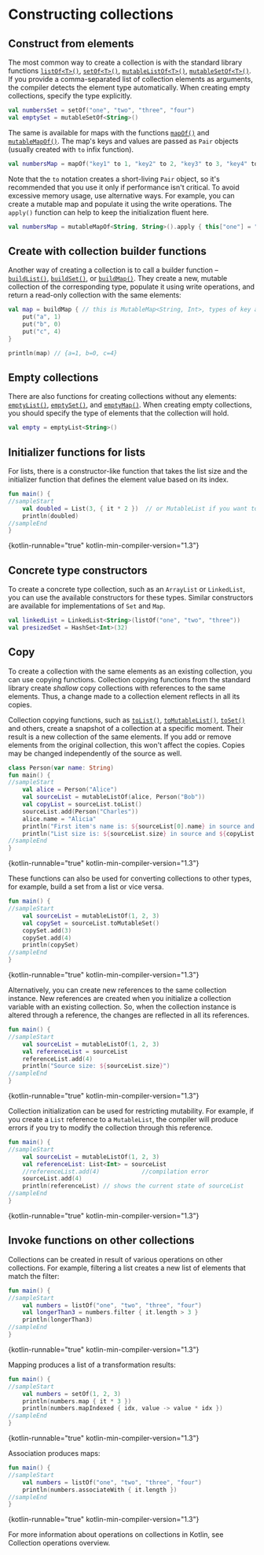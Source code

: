 # Constructing collections

## Construct from elements

The most common way to create a collection is with the standard library functions [`listOf<T>()`](https://kotlinlang.org/api/latest/jvm/stdlib/kotlin.collections/list-of.html),
[`setOf<T>()`](https://kotlinlang.org/api/latest/jvm/stdlib/kotlin.collections/set-of.html),
[`mutableListOf<T>()`](https://kotlinlang.org/api/latest/jvm/stdlib/kotlin.collections/mutable-list-of.html),
[`mutableSetOf<T>()`](https://kotlinlang.org/api/latest/jvm/stdlib/kotlin.collections/mutable-set-of.html).
If you provide a comma-separated list of collection elements as arguments, the compiler detects the element type
automatically. When creating empty collections, specify the type explicitly.

```kotlin
val numbersSet = setOf("one", "two", "three", "four")
val emptySet = mutableSetOf<String>()
```

The same is available for maps with the functions [`mapOf()`](https://kotlinlang.org/api/latest/jvm/stdlib/kotlin.collections/map-of.html)
and [`mutableMapOf()`](https://kotlinlang.org/api/latest/jvm/stdlib/kotlin.collections/mutable-map-of.html). The map's
keys and values are passed as `Pair` objects (usually created with `to` infix function).

```kotlin
val numbersMap = mapOf("key1" to 1, "key2" to 2, "key3" to 3, "key4" to 1)
```

Note that the `to` notation creates a short-living `Pair` object, so it's recommended that you use it only if performance
isn't critical. To avoid excessive memory usage, use alternative ways. For example, you can create a mutable map and
populate it using the write operations. The `apply()` function can help to keep the
initialization fluent here.

```kotlin
val numbersMap = mutableMapOf<String, String>().apply { this["one"] = "1"; this["two"] = "2" }
```

## Create with collection builder functions

Another way of creating a collection is to call a builder function –
[`buildList()`](https://kotlinlang.org/api/latest/jvm/stdlib/kotlin.collections/build-list.html), [`buildSet()`](https://kotlinlang.org/api/latest/jvm/stdlib/kotlin.collections/build-set.html),
or [`buildMap()`](https://kotlinlang.org/api/latest/jvm/stdlib/kotlin.collections/build-map.html). They create a new,
mutable collection of the corresponding type, populate it using write operations,
and return a read-only collection with the same elements:

```kotlin
val map = buildMap { // this is MutableMap<String, Int>, types of key and value are inferred from the `put()` calls below
    put("a", 1)
    put("b", 0)
    put("c", 4)
}

println(map) // {a=1, b=0, c=4}
```

## Empty collections

There are also functions for creating collections without any elements: [`emptyList()`](https://kotlinlang.org/api/latest/jvm/stdlib/kotlin.collections/empty-list.html),
[`emptySet()`](https://kotlinlang.org/api/latest/jvm/stdlib/kotlin.collections/empty-set.html), and
[`emptyMap()`](https://kotlinlang.org/api/latest/jvm/stdlib/kotlin.collections/empty-map.html).
When creating empty collections, you should specify the type of elements that the collection will hold.

```kotlin
val empty = emptyList<String>()
```

## Initializer functions for lists

For lists, there is a constructor-like function that takes the list size and the initializer function that defines the element value
based on its index.

```kotlin
fun main() {
//sampleStart
    val doubled = List(3, { it * 2 })  // or MutableList if you want to change its content later
    println(doubled)
//sampleEnd
}
```
{kotlin-runnable="true" kotlin-min-compiler-version="1.3"}

## Concrete type constructors

To create a concrete type collection, such as an `ArrayList` or `LinkedList`, you can use the available constructors for
these types. Similar constructors are available for implementations of `Set` and `Map`.

```kotlin
val linkedList = LinkedList<String>(listOf("one", "two", "three"))
val presizedSet = HashSet<Int>(32)
```

## Copy

To create a collection with the same elements as an existing collection, you can use copying functions. Collection
copying functions from the standard library create _shallow_ copy collections with references to the same elements.
Thus, a change made to a collection element reflects in all its copies.

Collection copying functions, such as [`toList()`](https://kotlinlang.org/api/latest/jvm/stdlib/kotlin.collections/to-list.html),
[`toMutableList()`](https://kotlinlang.org/api/latest/jvm/stdlib/kotlin.collections/to-mutable-list.html),
[`toSet()`](https://kotlinlang.org/api/latest/jvm/stdlib/kotlin.collections/to-set.html) and others, create a snapshot
of a collection at a specific moment. Their result is a new collection of the same elements.
If you add or remove elements from the original collection, this won't affect the copies. Copies may be changed
independently of the source as well.

```kotlin
class Person(var name: String)
fun main() {
//sampleStart
    val alice = Person("Alice")
    val sourceList = mutableListOf(alice, Person("Bob"))
    val copyList = sourceList.toList()
    sourceList.add(Person("Charles"))
    alice.name = "Alicia"
    println("First item's name is: ${sourceList[0].name} in source and ${copyList[0].name} in copy")
    println("List size is: ${sourceList.size} in source and ${copyList.size} in copy")
//sampleEnd
}
```
{kotlin-runnable="true" kotlin-min-compiler-version="1.3"}

These functions can also be used for converting collections to other types, for example, build a set from a list or vice versa.

```kotlin
fun main() {
//sampleStart
    val sourceList = mutableListOf(1, 2, 3)    
    val copySet = sourceList.toMutableSet()
    copySet.add(3)
    copySet.add(4)    
    println(copySet)
//sampleEnd
}
```
{kotlin-runnable="true" kotlin-min-compiler-version="1.3"}

Alternatively, you can create new references to the same collection instance. New references are created when you initialize a collection variable with an existing collection.
So, when the collection instance is altered through a reference, the changes are reflected in all its references.

```kotlin
fun main() {
//sampleStart
    val sourceList = mutableListOf(1, 2, 3)
    val referenceList = sourceList
    referenceList.add(4)
    println("Source size: ${sourceList.size}")
//sampleEnd
}
```
{kotlin-runnable="true" kotlin-min-compiler-version="1.3"}

Collection initialization can be used for restricting mutability. For example, if you create a `List` reference to a `MutableList`, the compiler will produce errors if you try to modify the collection through this reference.

```kotlin
fun main() {
//sampleStart 
    val sourceList = mutableListOf(1, 2, 3)
    val referenceList: List<Int> = sourceList
    //referenceList.add(4)            //compilation error
    sourceList.add(4)
    println(referenceList) // shows the current state of sourceList
//sampleEnd
}
```
{kotlin-runnable="true" kotlin-min-compiler-version="1.3"}

## Invoke functions on other collections

Collections can be created in result of various operations on other collections. For example, filtering
a list creates a new list of elements that match the filter:

```kotlin
fun main() {
//sampleStart 
    val numbers = listOf("one", "two", "three", "four")  
    val longerThan3 = numbers.filter { it.length > 3 }
    println(longerThan3)
//sampleEnd
}
```
{kotlin-runnable="true" kotlin-min-compiler-version="1.3"}

Mapping produces a list of a transformation results:

```kotlin
fun main() {
//sampleStart 
    val numbers = setOf(1, 2, 3)
    println(numbers.map { it * 3 })
    println(numbers.mapIndexed { idx, value -> value * idx })
//sampleEnd
}
```
{kotlin-runnable="true" kotlin-min-compiler-version="1.3"}

Association produces maps:

```kotlin
fun main() {
//sampleStart
    val numbers = listOf("one", "two", "three", "four")
    println(numbers.associateWith { it.length })
//sampleEnd
}
```
{kotlin-runnable="true" kotlin-min-compiler-version="1.3"}

For more information about operations on collections in Kotlin, see Collection operations overview.
